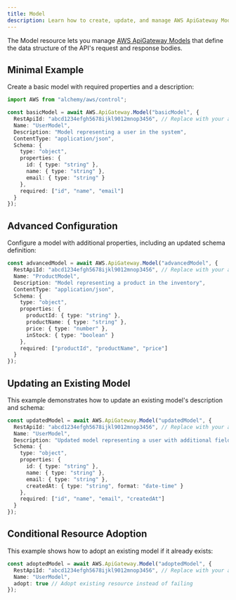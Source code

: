 ```yaml
---
title: Model
description: Learn how to create, update, and manage AWS ApiGateway Models using Alchemy Cloud Control.
---
```


The Model resource lets you manage [AWS ApiGateway Models](https://docs.aws.amazon.com/apigateway/latest/userguide/) that define the data structure of the API's request and response bodies.

## Minimal Example

Create a basic model with required properties and a description:

```ts
import AWS from "alchemy/aws/control";

const basicModel = await AWS.ApiGateway.Model("basicModel", {
  RestApiId: "abcd1234efgh5678ijkl9012mnop3456", // Replace with your actual RestApiId
  Name: "UserModel",
  Description: "Model representing a user in the system",
  ContentType: "application/json",
  Schema: {
    type: "object",
    properties: {
      id: { type: "string" },
      name: { type: "string" },
      email: { type: "string" }
    },
    required: ["id", "name", "email"]
  }
});
```

## Advanced Configuration

Configure a model with additional properties, including an updated schema definition:

```ts
const advancedModel = await AWS.ApiGateway.Model("advancedModel", {
  RestApiId: "abcd1234efgh5678ijkl9012mnop3456", // Replace with your actual RestApiId
  Name: "ProductModel",
  Description: "Model representing a product in the inventory",
  ContentType: "application/json",
  Schema: {
    type: "object",
    properties: {
      productId: { type: "string" },
      productName: { type: "string" },
      price: { type: "number" },
      inStock: { type: "boolean" }
    },
    required: ["productId", "productName", "price"]
  }
});
```

## Updating an Existing Model

This example demonstrates how to update an existing model's description and schema:

```ts
const updatedModel = await AWS.ApiGateway.Model("updatedModel", {
  RestApiId: "abcd1234efgh5678ijkl9012mnop3456", // Replace with your actual RestApiId
  Name: "UserModel",
  Description: "Updated model representing a user with additional fields",
  Schema: {
    type: "object",
    properties: {
      id: { type: "string" },
      name: { type: "string" },
      email: { type: "string" },
      createdAt: { type: "string", format: "date-time" }
    },
    required: ["id", "name", "email", "createdAt"]
  }
});
```

## Conditional Resource Adoption

This example shows how to adopt an existing model if it already exists:

```ts
const adoptedModel = await AWS.ApiGateway.Model("adoptedModel", {
  RestApiId: "abcd1234efgh5678ijkl9012mnop3456", // Replace with your actual RestApiId
  Name: "UserModel",
  adopt: true // Adopt existing resource instead of failing
});
```
